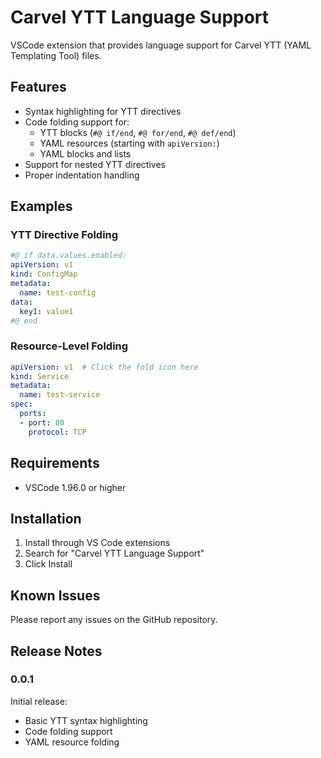 # Carvel YTT Language Support

VSCode extension that provides language support for Carvel YTT (YAML Templating Tool) files.

## Features

- Syntax highlighting for YTT directives
- Code folding support for:
  - YTT blocks (`#@ if/end`, `#@ for/end`, `#@ def/end`)
  - YAML resources (starting with `apiVersion:`)
  - YAML blocks and lists
- Support for nested YTT directives
- Proper indentation handling

## Examples

### YTT Directive Folding

```yaml
#@ if data.values.enabled:
apiVersion: v1
kind: ConfigMap
metadata:
  name: test-config
data:
  key1: value1
#@ end
```


### Resource-Level Folding

```yaml
apiVersion: v1  # Click the fold icon here
kind: Service
metadata:
  name: test-service
spec:
  ports:
  - port: 80
    protocol: TCP
```

## Requirements

- VSCode 1.96.0 or higher

## Installation

1. Install through VS Code extensions
2. Search for "Carvel YTT Language Support"
3. Click Install

## Known Issues

Please report any issues on the GitHub repository.

## Release Notes

### 0.0.1

Initial release:
- Basic YTT syntax highlighting
- Code folding support
- YAML resource folding
